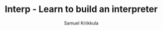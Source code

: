 ---
title: Interp - Learn to build an interpreter
layout: tag
taxonomy: interp
author_profile: true
author: "Samuel Kriikkula"
---